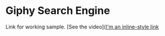 # Giphy Search Engine
Link for working sample.
[See the video]([I'm an inline-style link](https://www.linkedin.com/posts/piyushgupta092_html-css-learning-activity-6813854736203206656-4Mxl?utm_source=share&utm_medium=member_desktop)
